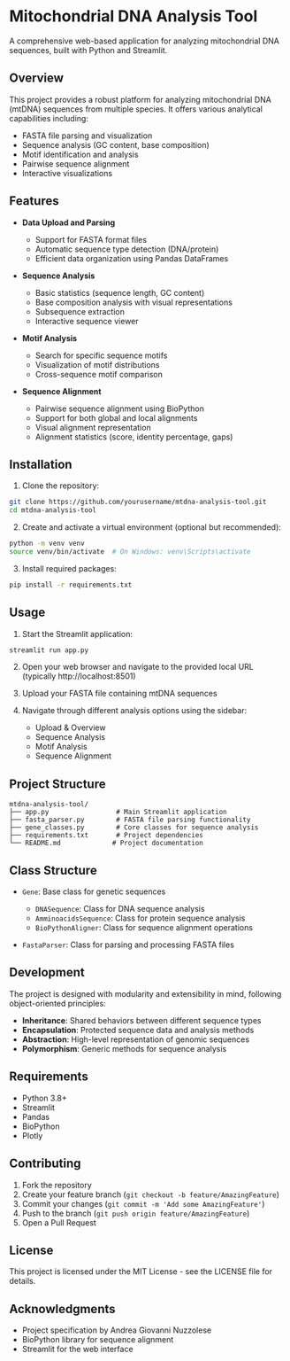 # Mitochondrial DNA Analysis Tool

A comprehensive web-based application for analyzing mitochondrial DNA sequences, built with Python and Streamlit.

## Overview

This project provides a robust platform for analyzing mitochondrial DNA (mtDNA) sequences from multiple species. It offers various analytical capabilities including:

- FASTA file parsing and visualization
- Sequence analysis (GC content, base composition)
- Motif identification and analysis
- Pairwise sequence alignment
- Interactive visualizations

## Features

- **Data Upload and Parsing**
  - Support for FASTA format files
  - Automatic sequence type detection (DNA/protein)
  - Efficient data organization using Pandas DataFrames

- **Sequence Analysis**
  - Basic statistics (sequence length, GC content)
  - Base composition analysis with visual representations
  - Subsequence extraction
  - Interactive sequence viewer

- **Motif Analysis**
  - Search for specific sequence motifs
  - Visualization of motif distributions
  - Cross-sequence motif comparison

- **Sequence Alignment**
  - Pairwise sequence alignment using BioPython
  - Support for both global and local alignments
  - Visual alignment representation
  - Alignment statistics (score, identity percentage, gaps)

## Installation

1. Clone the repository:
```bash
git clone https://github.com/yourusername/mtdna-analysis-tool.git
cd mtdna-analysis-tool
```

2. Create and activate a virtual environment (optional but recommended):
```bash
python -m venv venv
source venv/bin/activate  # On Windows: venv\Scripts\activate
```

3. Install required packages:
```bash
pip install -r requirements.txt
```

## Usage

1. Start the Streamlit application:
```bash
streamlit run app.py
```

2. Open your web browser and navigate to the provided local URL (typically http://localhost:8501)

3. Upload your FASTA file containing mtDNA sequences

4. Navigate through different analysis options using the sidebar:
   - Upload & Overview
   - Sequence Analysis
   - Motif Analysis
   - Sequence Alignment

## Project Structure

```
mtdna-analysis-tool/
├── app.py                 # Main Streamlit application
├── fasta_parser.py        # FASTA file parsing functionality
├── gene_classes.py        # Core classes for sequence analysis
├── requirements.txt       # Project dependencies
└── README.md             # Project documentation
```

## Class Structure

- `Gene`: Base class for genetic sequences
  - `DNASequence`: Class for DNA sequence analysis
  - `AmminoacidsSequence`: Class for protein sequence analysis
  - `BioPythonAligner`: Class for sequence alignment operations

- `FastaParser`: Class for parsing and processing FASTA files

## Development

The project is designed with modularity and extensibility in mind, following object-oriented principles:

- **Inheritance**: Shared behaviors between different sequence types
- **Encapsulation**: Protected sequence data and analysis methods
- **Abstraction**: High-level representation of genomic sequences
- **Polymorphism**: Generic methods for sequence analysis

## Requirements

- Python 3.8+
- Streamlit
- Pandas
- BioPython
- Plotly

## Contributing

1. Fork the repository
2. Create your feature branch (`git checkout -b feature/AmazingFeature`)
3. Commit your changes (`git commit -m 'Add some AmazingFeature'`)
4. Push to the branch (`git push origin feature/AmazingFeature`)
5. Open a Pull Request

## License

This project is licensed under the MIT License - see the LICENSE file for details.

## Acknowledgments

- Project specification by Andrea Giovanni Nuzzolese
- BioPython library for sequence alignment
- Streamlit for the web interface
